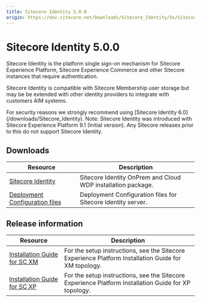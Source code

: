 ```yaml
---
title: Sitecore Identity 5.0.0
origin: https://dev.sitecore.net/Downloads/Sitecore_Identity/5x/Sitecore_Identity_500.aspx
---
```


# Sitecore Identity 5.0.0

Sitecore Identity is the platform single sign-on mechanism for Sitecore Experience Platform, Sitecore Experience Commerce and other Sitecore instances that require authentication.

Sitecore Identity is compatible with Sitecore Membership user storage but may be be extended with other identity providers to integrate with customers AIM systems.

  <Alert variant='warning' mb={4}>
    <AlertIcon />
    For security reasons we strongly recommend using [Sitecore Identity 6.0](/downloads/Sitecore_Identity).
  </Alert>
  
  <Alert variant='warning' mb={4}>
    <AlertIcon />
    Note: Sitecore Identity was introduced with Sitecore Experience Platform 9.1 (Initial version). Any Sitecore releases prior to this do not support Sitecore Identity.
  </Alert>
  

## Downloads

 | Resource | Description |
 | --- | --- |
 | [Sitecore Identity](https://sitecoredev.azureedge.net/~/media/2D1DC7FAB6C8425F8BE0F3DD3D02EBD8.ashx?date=20200729T130911) | Sitecore Identity OnPrem and Cloud WDP installation package. |
 | [Deployment Configuration files](https://sitecoredev.azureedge.net/~/media/C1DC3531CB8F4966AFF0035446064506.ashx?date=20200729T130950) | Deployment Configuration files for Sitecore Identity server. |

## Release information

 | Resource | Description |
 | --- | --- |
 | [Installation Guide for SC XM](https://sitecoredev.azureedge.net/~/media/001767D17218438799E5C26EFA4D3565.ashx?date=20211214T140231) | For the setup instructions, see the Sitecore Experience Platform Installation Guide for XM topology. |
 | [Installation Guide for SC XP](https://sitecoredev.azureedge.net/~/media/DEE5EE8C69E14AE39406641152412614.ashx?date=20211214T140231) | For the setup instructions, see the Sitecore Experience Platform Installation Guide for XP topology. |